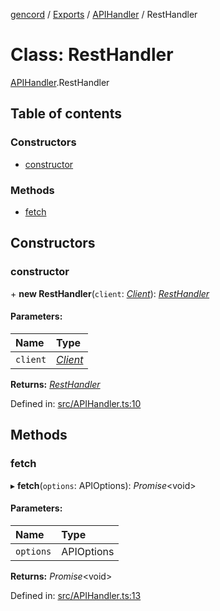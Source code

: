 [gencord](../README.md) / [Exports](../modules.md) / [APIHandler](../modules/apihandler.md) / RestHandler

# Class: RestHandler

[APIHandler](../modules/apihandler.md).RestHandler

## Table of contents

### Constructors

- [constructor](apihandler.resthandler.md#constructor)

### Methods

- [fetch](apihandler.resthandler.md#fetch)

## Constructors

### constructor

\+ **new RestHandler**(`client`: [_Client_](client.client-1.md)): [_RestHandler_](apihandler.resthandler.md)

#### Parameters:

| Name     | Type                           |
| :------- | :----------------------------- |
| `client` | [_Client_](client.client-1.md) |

**Returns:** [_RestHandler_](apihandler.resthandler.md)

Defined in: [src/APIHandler.ts:10](https://github.com/Gencord/gencord/blob/a52c25b/src/APIHandler.ts#L10)

## Methods

### fetch

▸ **fetch**(`options`: APIOptions): _Promise_<void\>

#### Parameters:

| Name      | Type       |
| :-------- | :--------- |
| `options` | APIOptions |

**Returns:** _Promise_<void\>

Defined in: [src/APIHandler.ts:13](https://github.com/Gencord/gencord/blob/a52c25b/src/APIHandler.ts#L13)
